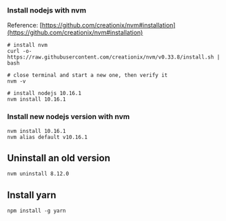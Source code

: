 ### Install nodejs with nvm

Reference: [https://github.com/creationix/nvm#installation](https://github.com/creationix/nvm#installation)

```shell
# install nvm
curl -o- https://raw.githubusercontent.com/creationix/nvm/v0.33.8/install.sh | bash

# close terminal and start a new one, then verify it
nvm -v

# install nodejs 10.16.1
nvm install 10.16.1
```

### Install new nodejs version with nvm

```shell
nvm install 10.16.1
nvm alias default v10.16.1
```

## Uninstall an old version

```shell
nvm uninstall 8.12.0
```

## Install yarn

```shell
npm install -g yarn
```